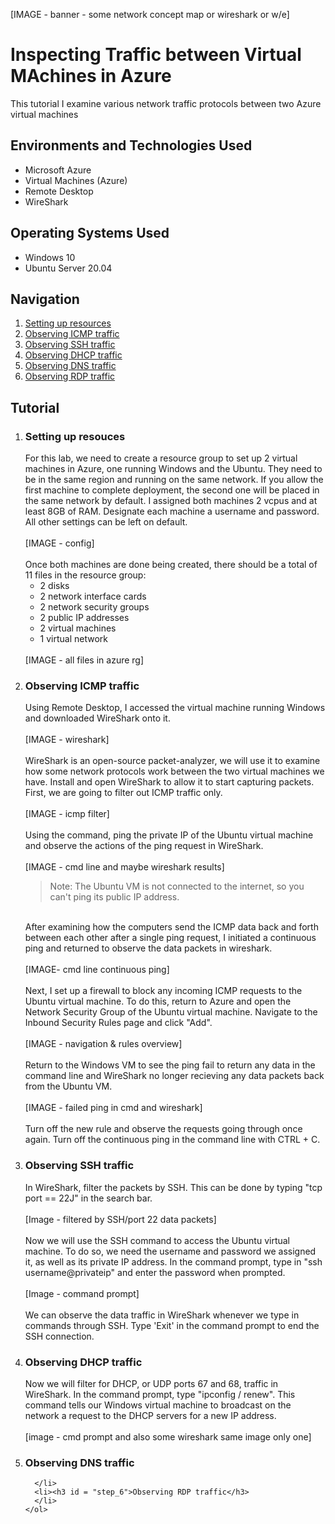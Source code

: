 [IMAGE - banner - some network concept map or wireshark or w/e]

<h1>Inspecting Traffic between Virtual MAchines in Azure</h1>

This tutorial I examine various network traffic protocols between two Azure virtual machines


<h2>Environments and Technologies Used</h2>
    <ul>
      <li>Microsoft Azure</li>
      <li>Virtual Machines (Azure)</li>
      <li>Remote Desktop</li>
      <li>WireShark</li>
    </ul>

<h2>Operating Systems Used</h2>
    <ul>
      <li>Windows 10</li>
      <li>Ubuntu Server 20.04</li>
    </ul>

<h2>Navigation</h2>
    <ol>
      <li><a href = "#step_1">Setting up resources</a></li>
      <li><a href = "#step_2">Observing ICMP traffic</a></li>
      <li><a href = "#step_3">Observing SSH traffic</a></li>
      <li><a href = "#step_4">Observing DHCP traffic</a></li>
      <li><a href = "#step_5">Observing DNS traffic</a></li>
      <li><a href = "#step_6">Observing RDP traffic</a></li>
    </ol>

<h2>Tutorial</h2>
    <ol>
      <li><h3 id = "step_1">Setting up resouces</h3>
          For this lab, we need to create a resource group to set up 2 virtual machines in Azure, one running Windows and the Ubuntu. They need to be in the same region and running on the same network. If you allow the first machine to complete deployment, the second one will be placed in the same network by default. I assigned both machines 2 vcpus and at least 8GB of RAM. Designate each machine a username and password. All other settings can be left on default.
          <br><br>
          [IMAGE - config]
          <br><br>
          Once both machines are done being created, there should be a total of 11 files in the resource group:
              <ul>
                  <li>2 disks</li>
                  <li>2 network interface cards</li>
                  <li>2 network security groups</li>
                  <li>2 public IP addresses</li>
                  <li>2 virtual machines</li>
                  <li>1 virtual network</li>
              </ul>
          <br>
          [IMAGE - all files in azure rg]
      </li>
      <li><h3 id = "step_2">Observing ICMP traffic</h3>
          Using Remote Desktop, I accessed the virtual machine running Windows and downloaded WireShark onto it.
          <br><br>
          [IMAGE - wireshark]
          <br><br>
          WireShark is an open-source packet-analyzer, we will use it to examine how some network protocols work between the two virtual machines we have. Install and open WireShark to allow it to start capturing packets. First, we are going to filter out ICMP traffic only.
          <br><br>
          [IMAGE - icmp filter]
          <br><br>
          Using the command, ping the private IP of the Ubuntu virtual machine and observe the actions of the ping request in WireShark.
          <br><br>
          [IMAGE - cmd line and maybe wireshark results]
          <blockquote>
              Note: The Ubuntu VM is not connected to the internet, so you can't ping its public IP address.
          </blockquote>
          <br>
          After examining how the computers send the ICMP data back and forth between each other after a single ping request, I initiated a continuous ping and returned to observe the data packets in wireshark.
          <br><br>
          [IMAGE- cmd line continuous ping]
          <br><br>
          Next, I set up a firewall to block any incoming ICMP requests to the Ubuntu virtual machine. To do this, return to Azure and open the Network Security Group of the Ubuntu virtual machine. Navigate to the Inbound Security Rules page and click "Add". 
          <br><br>
          [IMAGE - navigation & rules overview]
          <br><br>
          Return to the Windows VM to see the ping fail to return any data in the command line and WireShark no longer recieving any data packets back from the Ubuntu VM.
          <br><br>
          [IMAGE - failed ping in cmd and wireshark]
          <br><br>
          Turn off the new rule and observe the requests going through once again. Turn off the continuous ping in the command line with CTRL + C.
          <br>
      </li>
      <li><h3 id = "step_3">Observing SSH traffic</h3>
          In WireShark, filter the packets by SSH. This can be done by typing "tcp port == 22J" in the search bar.
          <br><br>
          [Image - filtered by SSH/port 22 data packets]
          <br><br>
          Now we will use the SSH command to access the Ubuntu virtual machine. To do so, we need the username and password we assigned it, as well as its private IP address. In the command prompt, type in "ssh username@privateip" and enter the password when prompted.
          <br><br>
          [Image - command prompt]
          <br><br>
          We can observe the data traffic in WireShark whenever we type in commands through SSH. Type 'Exit' in the command prompt to end the SSH connection.
      </li>
      <li><h3 id = "step_4">Observing DHCP traffic</h3>
          Now we will filter for DHCP, or UDP ports 67 and 68, traffic in WireShark. In the command prompt, type "ipconfig / renew". This command tells our Windows virtual machine to broadcast on the network a request to the DHCP servers for a new IP address.
          <br><br>
          [image - cmd prompt and also some wireshark same image only one]
      </li>
      <li><h3 id = "step_5">Observing DNS traffic</h3>
          
      </li>
      <li><h3 id = "step_6">Observing RDP traffic</h3>
      </li>
    </ol>
